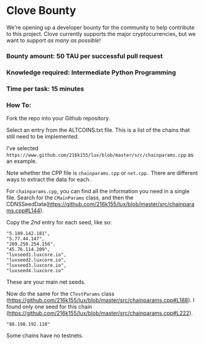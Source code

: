 # Clove Bounty
We're opening up a developer bounty for the community to help contribute to this project. Clove currently supports the major cryptocurrencies, but we want to support *as many as possible*!

### Bounty amount: 50 TAU per successful pull request
### Knowledge required: Intermediate Python Programming
### Time per task: 15 minutes
### How To:

Fork the repo into your Github repository.

Select an entry from the ALTCOINS.txt file. This is a list of the chains that still need to be implemented.

I've selected `https://www.github.com/216k155/lux/blob/master/src/chainparams.cpp` as an example.

Note whether the CPP file is `chainparams.cpp` or `net.cpp.` There are different ways to extract the data for each.

For `chainparams.cpp`, you can find all the information you need in a single file. Search for the `CMainParams` class, and then the CDNSSeedData(https://github.com/216k155/lux/blob/master/src/chainparams.cpp#L144).

Copy the *2nd* entry for each seed, like so:

```
"5.189.142.181",
"5.77.44.147",
"209.250.254.156",
"45.76.114.209",
"luxseed1.luxcore.io",
"luxseed2.luxcore.io",
"luxseed3.luxcore.io",
"luxseed4.luxcore.io"
```

These are your main net seeds.

Now do the same for the `CTestParams` class (https://github.com/216k155/lux/blob/master/src/chainparams.cpp#L188). I found only one seed for this chain (https://github.com/216k155/lux/blob/master/src/chainparams.cpp#L222).

```
"88.198.192.110"
```

Some chains have no testnets.
